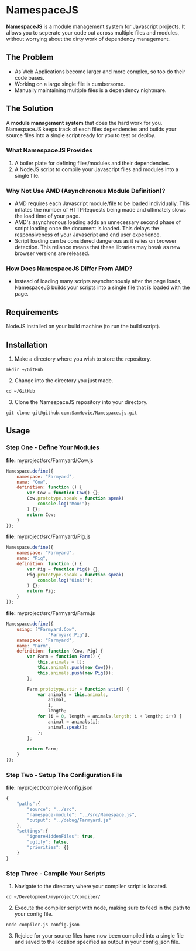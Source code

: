 # NamespaceJS

**NamespaceJS** is a module management system for Javascript projects. It allows you to seperate your code out across multiple files and modules, without worrying about the dirty work of dependency management.


## The Problem

* As Web Applications become larger and more complex, so too do their code bases.
* Working on a large single file is cumbersome. 
* Manually maintaining multiple files is a dependency nightmare.


## The Solution

A **module management system** that does the hard work for you. NamespaceJS keeps track of each files dependencies and builds your source files into a single script ready for you to test or deploy.


### What NamespaceJS Provides

1. A boiler plate for defining files/modules and their dependencies.
2. A NodeJS script to compile your Javascript files and modules into a single file.


### Why Not Use AMD (Asynchronous Module Definition)?

* AMD requires each Javascript module/file to be loaded individually. This inflates the number of HTTPRequests being made and ultimately slows the load time of your page.
* AMD's asynchronous loading adds an unnecessary second phase of script loading once the document is loaded. This delays the responsiveness of your Javascript and end user experience.
* Script loading can be considered dangerous as it relies on browser detection. This reliance means that these libraries may break as new browser versions are released.


### How Does NamespaceJS Differ From AMD?
* Instead of loading many scripts asynchronously after the page loads, NamespaceJS builds your scripts into a single file that is loaded with the page.


## Requirements

NodeJS installed on your build machine (to run the build script).


## Installation

1. Make a directory where you wish to store the repository.
```$
mkdir ~/GitHub
```
2. Change into the directory you just made.
```$
cd ~/GitHub
```
3. Clone the NamespaceJS repository into your directory.
```$
git clone git@github.com:SamHowie/Namespace.js.git
```


## Usage

### Step One - Define Your Modules

**file:** myproject/src/Farmyard/Cow.js

```javascript
Namespace.define({
	namespace: "Farmyard",
	name: "Cow",
	definition: function () {
		var Cow = function Cow() {};
		Cow.prototype.speak = function speak(
			console.log("Moo!");
		) {};
		return Cow;
	}
});
```

**file:** myproject/src/Farmyard/Pig.js

```javascript
Namespace.define({
	namespace: "Farmyard",
	name: "Pig",
	definition: function () {
		var Pig = function Pig() {};
		Pig.prototype.speak = function speak(
			console.log("Oink!");
		) {};
		return Pig;
	}
});
```

**file:** myproject/src/Farmyard/Farm.js

```javascript
Namespace.define({
	using: ["Farmyard.Cow",
				"Farmyard.Pig"],
	namespace: "Farmyard",
	name: "Farm",
	definition: function (Cow, Pig) {
		var Farm = function Farm() {
			this.animals = [];
			this.animals.push(new Cow());
			this.animals.push(new Pig());
		};

		Farm.prototype.stir = function stir() {
			var animals = this.animals,
				animal,
				i,
				length;
			for (i = 0, length = animals.length; i < length; i++) {
				animal = animals[i];
				animal.speak();
			};
		};
		
		return Farm;
	}
});
```


### Step Two - Setup The Configuration File

**file:** myproject/compiler/config.json

```javascript
{
	"paths":{
		"source": "../src",
		"namespace-module": "../src/Namespace.js",
		"output": "../debug/Farmyard.js"
	},
	"settings":{
		"ignoreHiddenFiles": true,
		"uglify": false,
		"priorities": {}
	}
}
```


### Step Three - Compile Your Scripts

1. Navigate to the directory where your compiler script is located.
```$
cd ~/Development/myproject/compiler/
```
2. Execute the compiler script with node, making sure to feed in the path to your config file.
```$
node compiler.js config.json
```
3. Rejoice for your source files have now been compiled into a single file and saved to the location specified as output in your config.json file.
